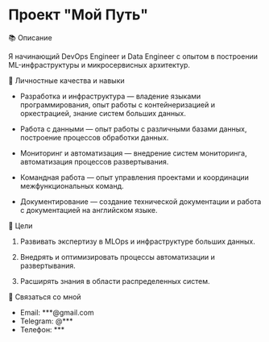# Проект "Мой Путь"

📚 Описание

Я начинающий DevOps Engineer и Data Engineer с опытом в построении ML-инфраструктуры и микросервисных архитектур. 

🌿 Личностные качества и навыки

* Разработка и инфраструктура — владение языками программирования, опыт работы с контейнеризацией и оркестрацией, знание систем больших данных.

* Работа с данными — опыт работы с различными базами данных, построение процессов обработки данных.

* Мониторинг и автоматизация — внедрение систем мониторинга, автоматизация процессов развертывания.

* Командная работа — опыт управления проектами и координации межфункциональных команд.

* Документирование — создание технической документации и работа с документацией на английском языке.

🎯 Цели

1. Развивать экспертизу в MLOps и инфраструктуре больших данных.

2. Внедрять и оптимизировать процессы автоматизации и развертывания.

3. Расширять знания в области распределенных систем.

💫 Связаться со мной

* Email: ***@gmail.com
* Telegram: @***
* Телефон: ***